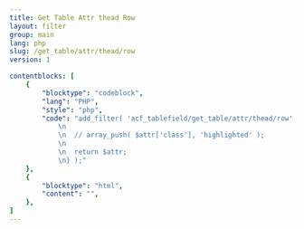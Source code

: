 ```yaml
---
title: Get Table Attr thead Row
layout: filter
group: main
lang: php
slug: /get_table/attr/thead/row
version: 1

contentblocks: [
	{
		"blocktype": "codeblock",
		"lang": "PHP",
		"style": "php",
		"code": "add_filter( 'acf_tablefield/get_table/attr/thead/row', function( $attr, $row_data ) {
			\n
			\n	// array_push( $attr['class'], 'highlighted' );
			\n
			\n	return $attr;
			\n} );"
	},
	{
		"blocktype": "html",
		"content": "",
	},
]
---
```

